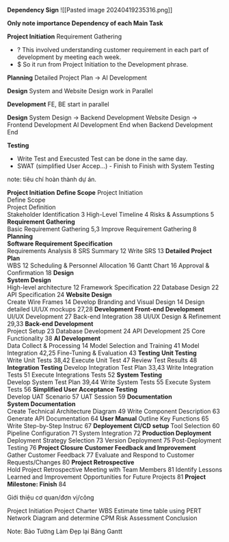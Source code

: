 **Dependency Sign**
![[Pasted image 20240419235316.png]]

**Only note importance Dependency of each Main Task**

**Project Initiation**
Requirement Gathering 
+ ? This involved understanding customer requirement in each part of development by meeting each week. 
+ $ So it run from Project Initiation to the Development phrase. 


**Planning**
Detailed Project Plan -> AI Development


**Design**
System and Website Design work in Parallel


**Development**
FE, BE start in parallel


**Design**
System Design -> Backend Development
Website Design -> Frontend Development
AI Development End when Backend Development End

**Testing**
+ Write Test and Execusted Test can be done in the same day.
+ SWAT (simplified User Accep...) - Finish to Finish with System Testing


note: tiêu chí hoàn thành dự án.

**Project Initiation**
	**Define Scope** 
	Project Initiation	
	Define Scope	
	Project Definition	
	Stakeholder Identification	3
	High-Level Timeline	4
	Risks & Assumptions	5
	**Requirement Gathering**	
	Basic Requirement Gathering	5,3
	Improve Requirement Gathering 	8
**Planning**	
	**Software Requirement Specification**	
	Requirements Analysis	8
	SRS Summary	12
	Write SRS	13
	**Detailed Project Plan**	
	WBS	12
	Scheduling & Personnel Allocation 	16
	Gantt Chart	16
	Approval & Confirmation	18
**Design**	
	**System Design**	
	High-level architecture	12
	Framework Specification	22
	Database Design	22
	API Specification	24
	**Website Design**	
	Create Wire Frames	14
	Develop Branding and Visual Design	14
	Design detailed UI/UX mockups 	27,28
**Development**	
	**Front-end Development**	
	UI/UX Development	27
	Back-end Integration	38
	UI/UX Design & Refinement	29,33
	**Back-end Development**	
	Project Setup	23
	Database Development	24
	API Development	25
	Core Functionality	38
	**AI Development**	
	Data Collect & Processing	14
	Model Selection and Training	41
	Model Integration	42,25
	Fine-Tuning & Evaluation	43
**Testing**	
	**Unit Testing**	
	Write Unit Tests	38,42
	Execute Unit Test	47
	Review Test Results	48
	**Integration Testing**	
	Develop Integration Test Plan	33,43
	Write Integration Tests	51
	Execute Integrations Tests	52
	**System Testing**	
	Develop System Test Plan	39,44
	Write System Tests	55
	Execute System Tests	56
	**Simplified User Acceptance Testing**	
	Develop UAT Scenario	57
	UAT Session	59
**Documentation**	
	**System Documentation**	
	Create Technical Architecture Diagram 	49
	Write Component Description	63
	Generate API Documentation	64
	**User Manual**	
	Outline Key Functions	65
	Write Step-by-Step Instruc	67
**Deployement**	
	**CI/CD setup**	
	Tool Selection	60
	Pipeline Configuration	71
	System Integration	72
	**Production Deployment**	
	Deployment Strategy Selection	73
	Version Deployment	75
	Post-Deployment Testing	76
**Project Closure**	
	**Customer Feedback and Improvement**	
	Gather Customer Feedback	77
	Evaluate and Respond to Customer Requests/Changes	80
	**Project Retrospective**	
		Hold Project Retrospective Meeting with Team Members	81 
	Identify Lessons Learned and Improvement Opportunities for Future Projects 	81
**Project Milestone: Finish**	84



Giới thiệu cơ quan/đơn vị/công 

Project Initiation
Project Charter
WBS
Estimate time table using PERT
Network Diagram and determine CPM
Risk Assessment
Conclusion

Note: Bảo Tường Làm Đẹp lại Bảng Gantt
